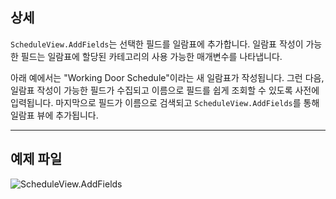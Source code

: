 ## 상세
`ScheduleView.AddFields`는 선택한 필드를 일람표에 추가합니다. 일람표 작성이 가능한 필드는 일람표에 할당된 카테고리의 사용 가능한 매개변수를 나타냅니다.

아래 예에서는 "Working Door Schedule"이라는 새 일람표가 작성됩니다. 그런 다음, 일람표 작성이 가능한 필드가 수집되고 이름으로 필드를 쉽게 조회할 수 있도록 사전에 입력됩니다. 마지막으로 필드가 이름으로 검색되고 `ScheduleView.AddFields`를 통해 일람표 뷰에 추가됩니다.
___
## 예제 파일

![ScheduleView.AddFields](./Revit.Elements.Views.ScheduleView.AddFields_img.jpg)
